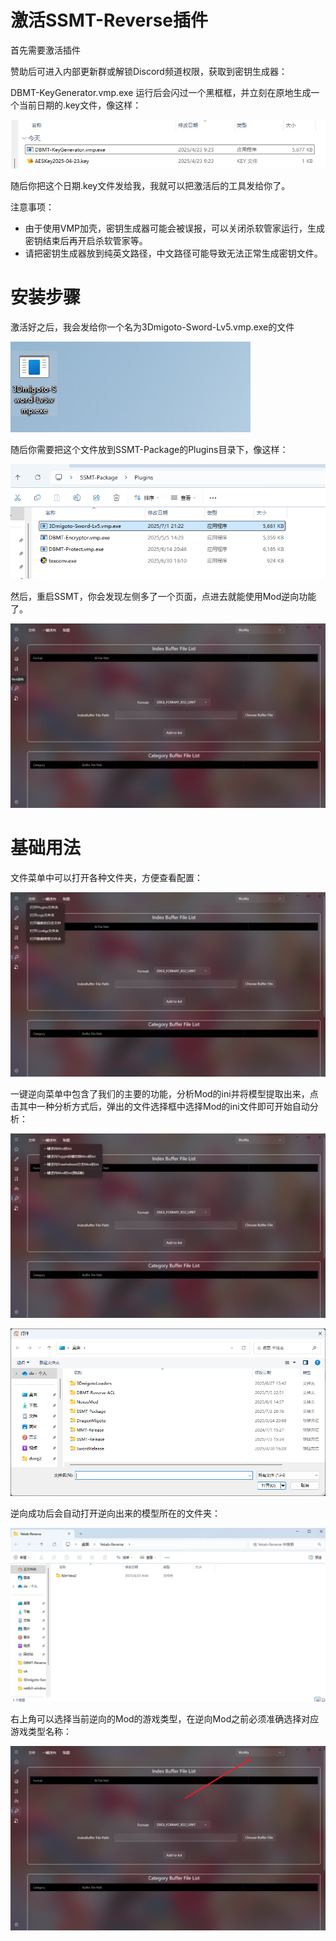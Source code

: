 # 激活SSMT-Reverse插件
首先需要激活插件

赞助后可进入内部更新群或解锁Discord频道权限，获取到密钥生成器：

DBMT-KeyGenerator.vmp.exe
运行后会闪过一个黑框框，并立刻在原地生成一个当前日期的.key文件，像这样：

![alt text](image.png)

随后你把这个日期.key文件发给我，我就可以把激活后的工具发给你了。

注意事项：
- 由于使用VMP加壳，密钥生成器可能会被误报，可以关闭杀软管家运行，生成密钥结束后再开启杀软管家等。
- 请把密钥生成器放到纯英文路径，中文路径可能导致无法正常生成密钥文件。

# 安装步骤
激活好之后，我会发给你一个名为3Dmigoto-Sword-Lv5.vmp.exe的文件

![alt text](image-1.png)

随后你需要把这个文件放到SSMT-Package的Plugins目录下，像这样：

![alt text](image-2.png)

然后，重启SSMT，你会发现左侧多了一个页面，点进去就能使用Mod逆向功能了。

![alt text](image-3.png)

# 基础用法

文件菜单中可以打开各种文件夹，方便查看配置：

![alt text](image-4.png)

一键逆向菜单中包含了我们的主要的功能，分析Mod的ini并将模型提取出来，点击其中一种分析方式后，弹出的文件选择框中选择Mod的ini文件即可开始自动分析：

![alt text](image-5.png)

![alt text](image-6.png)

逆向成功后会自动打开逆向出来的模型所在的文件夹：

![alt text](image-7.png)

右上角可以选择当前逆向的Mod的游戏类型，在逆向Mod之前必须准确选择对应游戏类型名称：

![alt text](image-8.png)


